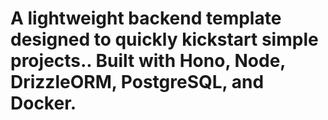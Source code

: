 # A lightweight backend template designed to quickly kickstart simple projects.. Built with Hono, Node, DrizzleORM, PostgreSQL, and Docker.
